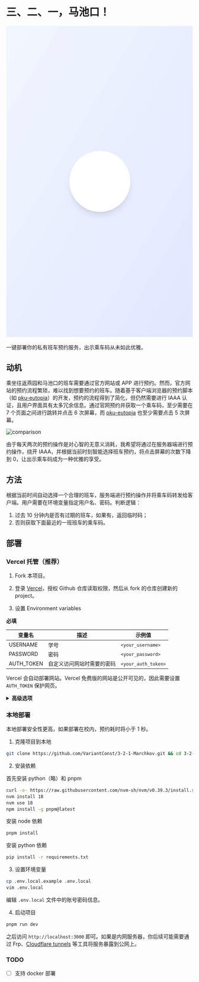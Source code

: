 # 三、二、一，马池口！

![demo](public/demo.gif)

一键部署你的私有班车预约服务，出示乘车码从未如此优雅。

## 动机

乘坐往返燕园和马池口的班车需要通过官方网站或 APP 进行预约。然而，官方网站的预约流程繁琐，难以找到想要预约的班车。随着基于客户端浏览器的预约脚本（如 [pku-eutopia](https://github.com/xmcp/pku-eutopia)）的开发，预约的流程得到了简化，但仍然需要进行 IAAA 认证，且用户界面具有太多冗余信息。通过官网预约并获取一个乘车码，至少需要在 7 个页面之间进行跳转并点击 6 次屏幕，而 [pku-eutopia](https://github.com/xmcp/pku-eutopia) 也至少需要点击 5 次屏幕。

![comparison](public/comparison.png "与现有预约方式的界面效果对比")

由于每天两次的预约操作是对心智的无意义消耗，我希望将通过在服务器端进行预约操作，绕开 IAAA，并根据当前时刻智能选择班车预约，将点击屏幕的次数下降到 0，让出示乘车码成为一种优雅的享受。

## 方法

根据当前时间自动选择一个合理的班车，服务端进行预约操作并将乘车码转发给客户端。用户需要在环境变量指定用户名、密码。判断逻辑：

1. 过去 10 分钟内是否有过期的班车，如果有，返回临时码；
2. 否则获取下面最近的一班班车的乘车码。

## 部署

### Vercel 托管（推荐）

1. Fork 本项目。

2. 登录 [Vercel](https://vercel.com/)，授权 Github 仓库读取权限，然后从 fork 的仓库创建新的 project。

3. 设置 Environment variables

**必填**

| 变量名     | 描述                       | 示例值              |
| ---------- | -------------------------- | ------------------- |
| USERNAME   | 学号                       | `<your_username>`   |
| PASSWORD   | 密码                       | `<your_password>`   |
| AUTH_TOKEN | 自定义访问网站时需要的密码 | `<your_auth_token>` |

Vercel 会自动部署网站。Vercel 免费版的网站是公开可见的，因此需要设置 `AUTH_TOKEN` 保护网页。

<details>
<summary><strong>高级选项</strong></summary>

| 变量名                  | 描述                                                               | 示例值 |
| ----------------------- | ------------------------------------------------------------------ | ------ |
| PREV_INTERVAL           | 向前追溯临时码的时间间隔（分钟）                                   | 10     |
| NEXT_INTERVAL           | 向后检查可乘坐班车的时间间隔（分钟）                               | 60     |
| CRITICAL_TIME           | 14 点之前都前往燕园的时间点                                        | 14     |
| FLAG_MORNING_TO_YANYUAN | 1 表示早上前往燕园、下午返回昌平，0 表示早上返回昌平、下午前往燕园 | 1      |

</details>

### 本地部署

本地部署安全性更高，如果部署在校内，预约耗时将小于 1 秒。

1. 克隆项目到本地

```bash
git clone https://github.com/VariantConst/3-2-1-Marchkov.git && cd 3-2-1-Marchkov
```

2. 安装依赖

首先安装 python（略）和 pnpm

```bash
curl -o- https://raw.githubusercontent.com/nvm-sh/nvm/v0.39.3/install.sh | bash
nvm install 18
nvm use 18
npm install -g pnpm@latest
```

安装 node 依赖

```bash
pnpm install
```

安装 python 依赖

```bash
pip install -r requirements.txt
```

3. 设置环境变量

```bash
cp .env.local.example .env.local
vim .env.local
```

编辑 `.env.local` 文件中的账号密码信息。

4. 启动项目

```bash
pnpm run dev
```

之后访问 `http://localhost:3000` 即可。如果是内网服务器，你后续可能需要通过 Frp、[Cloudflare tunnels](https://www.cloudflare.com/zh-cn/products/tunnel/) 等工具将服务暴露到公网上。

### TODO

- [ ] 支持 docker 部署
